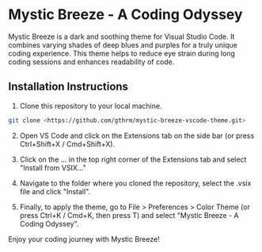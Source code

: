 # Mystic Breeze - A Coding Odyssey

Mystic Breeze is a dark and soothing theme for Visual Studio Code. It combines varying shades of deep blues and purples for a truly unique coding experience. This theme helps to reduce eye strain during long coding sessions and enhances readability of code.

## Installation Instructions

1. Clone this repository to your local machine.

```sh
git clone <https://github.com/gthrm/mystic-breeze-vscode-theme.git>
```

2. Open VS Code and click on the Extensions tab on the side bar (or press Ctrl+Shift+X / Cmd+Shift+X).

3. Click on the ... in the top right corner of the Extensions tab and select "Install from VSIX..."

4. Navigate to the folder where you cloned the repository, select the .vsix file and click "Install".

5. Finally, to apply the theme, go to File > Preferences > Color Theme (or press Ctrl+K / Cmd+K, then press T) and select "Mystic Breeze - A Coding Odyssey".

Enjoy your coding journey with Mystic Breeze!
